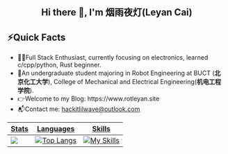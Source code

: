 <h2 align="center"> Hi there 👋, I'm 烟雨夜灯(Leyan Cai)</h2>

## ⚡Quick Facts



<ul>
  <li> 👩‍💻Full Stack Enthusiast, currently focusing on electronics, learned c/cpp/python, Rust beginner.</li>
  <li> 🧪An undergraduate student majoring in Robot Engineering at BUCT (<b>北京化工大学</b>), College of Mechanical and Electrical Engineering(<b>机电工程学院</b>).</li>
  <li> 👉Welcome to my Blog: https://www.rotleyan.site</li>
  <li> 📬Contact me: <a href="mailto:j>hackitlilwave@outlook.com">hackitlilwave@outlook.com </li>
</ul>



| Stats | Languages | Skills |
|------|:------:|:------:|
| <img src="https://github-readme-stats.vercel.app/api?username=Hustle28214&show_icons=true&icon_color=ff2121&hide_title=true&text_color=auto&title_color=ff2121&bg_color=00000000&hide_border=true"/> | ![Top Langs](https://github-readme-stats.vercel.app/api/top-langs/?username=Hustle28214&layout=compact&bg_color=00000000&hide_border=true&text_color=auto&icon_color=11659A) | [![My Skills](https://skillicons.dev/icons?i=c,cpp,py,js,ts,react,linux,ubuntu,md,latex,opencv,sklearn,matlab,qt,arduino,docker,npm,nodejs,html,css,ros,raspberrypi,pr,figma,vercel,autocad,go,mysql,prisma,vue,spring,rust,vim,r,vscode)](https://skillicons.dev) |

